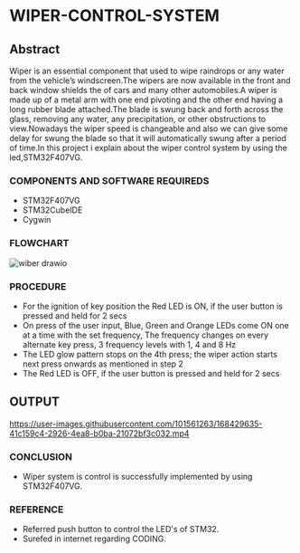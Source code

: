 # WIPER-CONTROL-SYSTEM

## Abstract

  Wiper is an essential component that used to wipe raindrops or any water from the vehicle’s windscreen.The wipers are now available in the front and back window  shields the of cars and many other automobiles.A wiper is made up of a metal arm with one end pivoting and the other end having a long rubber blade attached.The blade is swung back and forth across the glass, removing any water, any precipitation, or other obstructions to view.Nowadays the wiper speed is changeable and also we can give some delay for swung the blade so that it will automatically swung after a period of time.In this project i explain about the wiper control system by using the led,STM32F407VG.

### COMPONENTS AND SOFTWARE REQUIREDS
 
 * STM32F407VG
 * STM32CubeIDE
 * Cygwin

### FLOWCHART

![wiber drawio](https://user-images.githubusercontent.com/101561263/168429280-72b67935-abbf-4337-bbc0-ca7491416ce0.png)


### PROCEDURE

* For the ignition of key position the Red LED is ON, if the user button is pressed and held for 2 secs
* On press of the user input, Blue, Green and Orange LEDs come ON one at a time with the set frequency, The frequency changes on every alternate key press, 3 frequency levels with 1, 4 and 8 Hz
* The LED glow pattern stops on the 4th press; the wiper action starts next press onwards as mentioned in step 2
* The Red LED is OFF, if the user button is pressed and held for 2 secs

## OUTPUT

https://user-images.githubusercontent.com/101561263/168429635-41c159c4-2926-4ea8-b0ba-21072bf3c032.mp4

### CONCLUSION

 * Wiper system is control is successfully implemented by using STM32F407VG.
 
### REFERENCE

 * Referred push button to control the LED's of STM32.
 * Surefed in internet regarding CODING.

